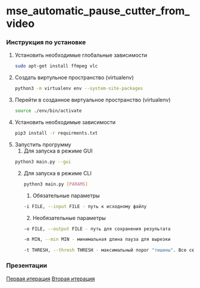 
# mse_automatic_pause_cutter_from_video

### Инструкция по установке
1.  Установить необходимые глобальные зависимости
    ```bash
    sudo apt-get install ffmpeg vlc
    ```
2. Создать виртульное пространство (virtualenv)
    ```bash
    python3 -m virtualenv env --system-site-packages
    ```
3. Перейти в созданное виртуальное пространство (virtualenv)
    ```bash
   source ./env/bin/activate
    ```
4. Установить необходимые зависимости
    ```bash
    pip3 install -r requirments.txt
    ```
5. Запустить прогрумму
    1. Для запуска в режиме GUI
    ```bash
    python3 main.py --gui
    ```     
    2. Для запуска в режиме CLI
        ```bash
        python3 main.py [PARAMS]
        ``` 
	    1. Обязательные параметры
        ```bash
        -i FILE, --input FILE - путь к исходному файлу
        ```    
		2. Необязательные параметры
        ```bash
        -o FILE, --output FILE - путь для сохранения результата
        ```  
        ```bash
        -m MIN, --min MIN - минимальная длина пауза для вырезки
        ```  
        ```bash
        -t THRESH, --thresh THRESH - максимальный порог "тишины". Все сегменты, где звук громчке этого параметра будут сохранены, остальные - вырезаны
        ``` 
        
### Презентации
[Первая итерация](https://github.com/moevm/mse_automatic_pause_cutter_from_video/blob/master/docs/step_1.pptx)
[Вторая итерация](https://github.com/moevm/mse_automatic_pause_cutter_from_video/blob/master/docs/step_2.pptx)